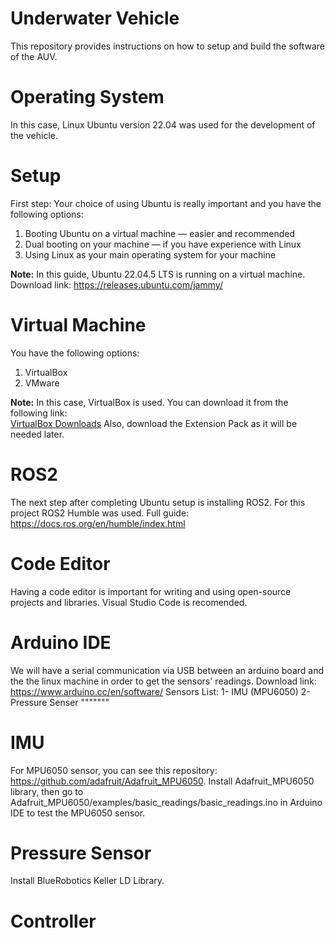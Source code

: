 # Underwater Vehicle

This repository provides instructions on how to setup and build the software of the AUV.

# Operating System

In this case, Linux Ubuntu version 22.04 was used for the development of the vehicle.

# Setup

First step: Your choice of using Ubuntu is really important and you have the following options:

1. Booting Ubuntu on a virtual machine — easier and recommended  
2. Dual booting on your machine — if you have experience with Linux  
3. Using Linux as your main operating system for your machine  

**Note:** In this guide, Ubuntu 22.04.5 LTS is running on a virtual machine.
Download link: https://releases.ubuntu.com/jammy/

# Virtual Machine

You have the following options:

1. VirtualBox  
2. VMware  

**Note:** In this case, VirtualBox is used. You can download it from the following link:  
[VirtualBox Downloads](https://www.virtualbox.org/wiki/Downloads) 
Also, download the Extension Pack as it will be needed later.

# ROS2
The next step after completing Ubuntu setup is installing ROS2.
For this project ROS2 Humble was used.
Full guide: https://docs.ros.org/en/humble/index.html

# Code Editor
Having a code editor is important for writing and using open-source projects and libraries.
Visual Studio Code is recomended. 

# Arduino IDE
We will have a serial communication via USB between an arduino board and the the linux machine in order to get the sensors' readings.
Download link: https://www.arduino.cc/en/software/
Sensors List:
1- IMU (MPU6050)
2- Pressure Senser """""""

# IMU
For MPU6050 sensor, you can see this repository: https://github.com/adafruit/Adafruit_MPU6050.
Install Adafruit_MPU6050 library, then go to Adafruit_MPU6050/examples/basic_readings/basic_readings.ino in Arduino IDE to test the MPU6050 sensor. 



# Pressure Sensor
Install BlueRobotics Keller LD Library.

# Controller
